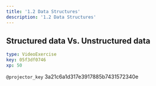 ```yaml
---
title: '1.2 Data Structures'
description: '1.2 Data Structures'
---
```


## Structured data Vs. Unstructured data

```yaml
type: VideoExercise
key: 05f3df0746
xp: 50
```

`@projector_key`
3a21c6a1d317e3917885b7431572340e
